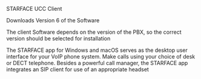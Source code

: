 STARFACE UCC Client

Downloads Version 6 of the Software

The client Software depends on the version of the PBX, so the correct version should be selected for installation

The STARFACE app for Windows and macOS serves as the desktop user interface for your VoIP phone system. Make calls using your choice of desk or DECT telephone.
Besides a powerful call manager, the STARFACE app integrates an SIP client for use of an appropriate headset